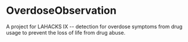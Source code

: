 # OverdoseObservation
A project for LAHACKS IX -- detection for overdose symptoms from drug usage to prevent the loss of life from drug abuse.
